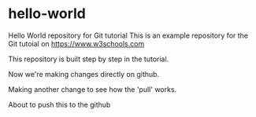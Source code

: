 # hello-world
Hello World repository for Git tutorial
This is an example repository for the Git tutoial on https://www.w3schools.com

This repository is built step by step in the tutorial.

Now we're making changes directly on github.

Making another change to see how the 'pull' works.

About to push this to the github
